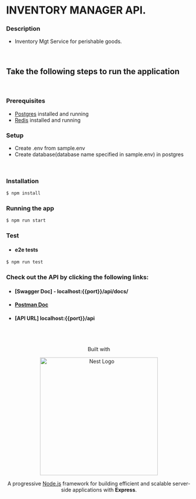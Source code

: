 # **INVENTORY MANAGER API**.

### Description
-  Inventory Mgt Service for perishable goods.

<br />

## Take the following steps to run the application

<br />

### Prerequisites
- <a href="https://www.postgresql.org/download/" target="blank">Postgres</a> installed and running
- <a href="https://redis.io/download" target="blank">Redis</a> installed and running

### Setup
- Create .env from sample.env
- Create database(database name specified in sample.env) in postgres

<br />

### Installation
```bash
$ npm install
```
### Running the app

```bash
$ npm run start
```

### Test
- #### e2e tests
```bash
$ npm run test
```

### Check out the API by clicking the following links:
- #### [Swagger Doc] - localhost:{{port}}/api/docs/
- #### [Postman Doc]()
- #### [API URL] localhost:{{port}}/api
<br />

<br />
<p align="center"> Built with </p>

<p align="center">
  <a href="http://nestjs.com/" target="blank"><img src="https://nestjs.com/img/logo_text.svg" width="320" alt="Nest Logo" /></a>
</p>

<p align="center">A progressive <a href="http://nodejs.org" target="blank">Node.js</a> framework for building efficient and scalable server-side applications with <b>Express</b>.</p>
